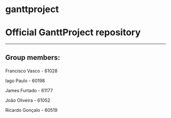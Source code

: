 # ganttproject
# Official GanttProject repository
<hr>

## Group members:<p>
Francisco Vasco - 61028<p>
Iago Paulo - 60198<p>
James Furtado - 61177<p>
João Oliveira - 61052<p>
Ricardo Gonçalo - 60519<p>
